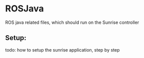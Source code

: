 # ROSJava
ROS java related files, which should run on the Sunrise controller

## Setup:
todo: how to setup the sunrise application, step by step